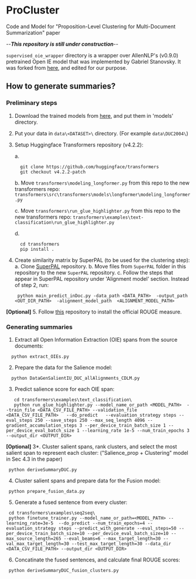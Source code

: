# ProCluster
Code and Model for "Proposition-Level Clustering for Multi-Document Summarization" paper


--***This repository is still under construction***--


`supervised_oie_wrapper` directory is a wrapper over AllenNLP's (v0.9.0) pretrained Open IE model that was implemented by Gabriel Stanovsky. It was forked from [here](https://github.com/gabrielStanovsky/supervised_oie_wrapper), and edited for our purpose.


## How to generate summaries? ##

### Preliminary steps ###

  1. Download the trained models from [here](https://drive.google.com/file/d/1CNaTH1k5oflmGiljQ7JL6NQ_3uz5tdvq/view?usp=sharing), and put them in 'models' directory.
  2. Put your data in `data\<DATASET>\` directory. (For example `data\DUC2004\`)
  3. Setup Huggingface Transformers repository (v4.2.2):
   
     a. 
      ```
        git clone https://github.com/huggingface/transformers
        git checkout v4.2.2-patch
      ```
     
     b. Move `transformers\modeling_longformer.py` from this repo to the new transformers repo: `transformers\src\transformers\models\longformer\modeling_longformer.py`
     
     c. Move `transformers\run_glue_highlighter.py` from this repo to the new transformers repo: `transformers\examples\text-classification\run_glue_highlighter.py`
     
     d. 
      ```
        cd transformers
        pip install .
      ```
   4. Create similarity matrix by SuperPAL (to be used for the clustering step):
     a. Clone [SuperPAL](https://github.com/oriern/SuperPAL) repository.
     b. Move files from `SuperPAL` folder in this repository to the new `SuperPAL` repository.
     c. Follow the steps that appear in SuperPAL repository under 'Alignment model' section.
        Instead of step 2, run:
        ```
         python main_predict_inDoc.py -data_path <DATA_PATH>  -output_path <OUT_DIR_PATH>  -alignment_model_path  <ALIGNMENT_MODEL_PATH>
        ```
   **[Optional]** 5. Follow [this](https://github.com/OriShapira/SummEval_referenceSubsets) repository to install the official ROUGE measure. 
  
  ### Generating summaries ###
  
  1. Extract all Open Information Extraction (OIE) spans from the source documents:
  ```
    python extract_OIEs.py
  ```
  2. Prepare the data for the Salience model:
  ```
    python DataGenSalientIU_DUC_allAlignments_CDLM.py
  ```
  3. Predict salience score for each OIE span:
  ```
     cd transformers\examples\text_classification\
     python run_glue_highlighter.py --model_name_or_path <MODEL_PATH>  --train_file <DATA_CSV_FILE_PATH> --validation_file <DATA_CSV_FILE_PATH>   --do_predict   --evaluation_strategy steps --eval_steps 250 --save_steps 250 --max_seq_length 4096 --gradient_accumulation_steps 3 --per_device_train_batch_size 1 --per_device_eval_batch_size 1 --learning_rate 1e-5 --num_train_epochs 3 --output_dir <OUTPUT_DIR>
  ```
 
  **[Optional]** 3*. Cluster salient spans, rank clusters, and select the most salient span to represent each cluster:
    ("Salience_prop + Clustering" model in Sec 4.3 in the paper)
   ```
    python deriveSummaryDUC.py
  ```
  
  4. Cluster salient spans and prepare data for the Fusion model:
   ```
    python prepare_fusion_data.py
  ```
  5. Generate a fused sentence from every cluster:
   ```
    cd transformers\examples\seq2seq\
    python finetune_trainer.py --model_name_or_path=<MODEL_PATH> --learning_rate=3e-5  --do_predict --num_train_epochs=4 --evaluation_strategy steps --predict_with_generate --eval_steps=50 --per_device_train_batch_size=10 --per_device_eval_batch_size=10 --max_source_length=265 --eval_beams=6 --max_target_length=30 --val_max_target_length=30 --test_max_target_length=30 --data_dir <DATA_CSV_FILE_PATH> --output_dir <OUTPUT_DIR>
  ```
  6. Concatinate the fused sentences, and calculate final ROUGE scores:
   ```
    python deriveSummaryDUC_fusion_clusters.py
  ```
